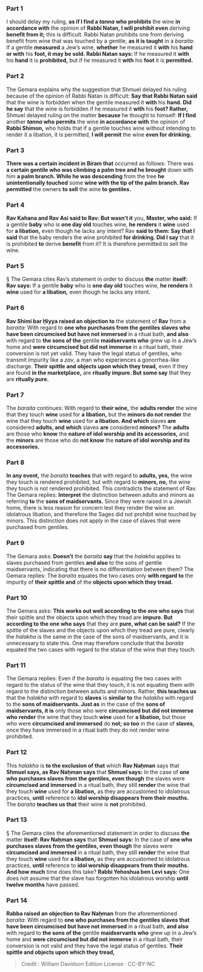 
### Part 1
I should delay my ruling, <b>as if I find a <i>tanna</i> who prohibits</b> the wine <b>in accordance with</b> the opinion of <b>Rabbi Natan, I will prohibit even</b> deriving <b>benefit from it;</b> this is difficult. Rabbi Natan prohibits one from deriving benefit from wine that was touched by a gentile, <b>as it is taught</b> in a <i>baraita</i>: If a gentile <b>measured</b> a Jew’s wine, <b>whether</b> he measured it <b>with</b> his <b>hand or with</b> his <b>foot, it may be sold. Rabbi Natan says:</b> If he measured it <b>with</b> his <b>hand</b> it is <b>prohibited,</b> but if he measured it <b>with</b> his <b>foot</b> it is <b>permitted.</b>

### Part 2
The Gemara explains why the suggestion that Shmuel delayed his ruling because of the opinion of Rabbi Natan is difficult: <b>Say that Rabbi Natan said</b> that the wine is forbidden when the gentile measured it <b>with</b> his <b>hand. Did he say</b> that the wine is forbidden if he measured it <b>with</b> his <b>foot? Rather,</b> Shmuel delayed ruling on the matter <b>because</b> he thought to himself: <b>If I find</b> another <b><i>tanna</i> who permits</b> the wine <b>in accordance with</b> the opinion of <b>Rabbi Shimon,</b> who holds that if a gentile touches wine without intending to render it a libation, it is permitted, <b>I will permit</b> the wine <b>even for drinking.</b>

### Part 3
<b>There was a certain incident in Biram that</b> occurred as follows: There was <b>a certain gentile who was climbing a palm tree and he brought</b> down with him <b>a palm branch. While he was descending</b> from the tree <b>he unintentionally touched</b> some <b>wine with the tip of the palm branch. Rav permitted</b> the owners <b>to sell</b> the wine <b>to gentiles.</b>

### Part 4
<b>Rav Kahana and Rav Asi said to Rav: But wasn’t it</b> you, <b>Master, who said:</b> If a gentile <b>baby</b> who is <b>one day old</b> touches wine, <b>he renders</b> it <b>wine</b> used for <b>a libation,</b> even though he lacks any intent? Rav <b>said to them: Say that I said</b> that the baby renders the wine prohibited <b>for drinking. Did I say</b> that it is prohibited <b>to</b> derive <b>benefit</b> from it? It is therefore permitted to sell the wine.

### Part 5
§ The Gemara cites Rav’s statement in order to discuss <b>the</b> matter <b>itself: Rav says:</b> If a gentile <b>baby</b> who is <b>one day old</b> touches wine, <b>he renders</b> it <b>wine</b> used for <b>a libation,</b> even though he lacks any intent.

### Part 6
<b>Rav Shimi bar Ḥiyya raised an objection to</b> the statement of <b>Rav</b> from a <i>baraita</i>: With regard to <b>one who purchases from the gentiles slaves who have been circumcised but have not immersed</b> in a ritual bath, <b>and also</b> with regard to <b>the sons of the</b> gentile <b>maidservants who</b> grew up in a Jew’s home and <b>were circumcised but did not immerse</b> in a ritual bath, their conversion is not yet valid. They have the legal status of gentiles, who transmit impurity like a <i>zav</i>, a man who experiences a gonorrhea-like discharge. <b>Their spittle and objects upon which they tread,</b> even if they are found <b>in the marketplace,</b> are <b>ritually impure. But some say</b> that they are <b>ritually pure.</b>

### Part 7
The <i>baraita</i> continues: With regard to <b>their wine,</b> the <b>adults render</b> the wine that they touch <b>wine</b> used for <b>a libation,</b> but the <b>minors do not render</b> the wine that they touch <b>wine</b> used for <b>a libation. And which</b> slaves <b>are</b> considered <b>adults, and which</b> slaves <b>are</b> considered <b>minors?</b> The <b>adults</b> are those who <b>know</b> the <b>nature of idol worship and its accessories,</b> and the <b>minors</b> are those who do <b>not know</b> the <b>nature of idol worship and its accessories.</b>

### Part 8
<b>In any event,</b> the <i>baraita</i> <b>teaches</b> that with regard to <b>adults, yes,</b> the wine they touch is rendered prohibited, but with regard to <b>minors, no,</b> the wine they touch is not rendered prohibited. This contradicts the statement of Rav. The Gemara replies: <b>Interpret</b> the distinction between adults and minors as referring <b>to</b> the <b>sons of maidservants.</b> Since they were raised in a Jewish home, there is less reason for concern lest they render the wine an idolatrous libation, and therefore the Sages did not prohibit wine touched by minors. This distinction does not apply in the case of slaves that were purchased from gentiles.

### Part 9
The Gemara asks: <b>Doesn’t</b> the <i>baraita</i> <b>say</b> that the <i>halakha</i> applies to slaves purchased from gentiles <b>and also</b> to the sons of gentile maidservants, indicating that there is no differentiation between them? The Gemara replies: The <i>baraita</i> equates the two cases only <b>with regard to</b> the impurity of <b>their spittle and</b> of the <b>objects upon which they tread.</b>

### Part 10
The Gemara asks: <b>This works out well according to the one who says</b> that their spittle and the objects upon which they tread are <b>impure. But according to the one who says</b> that they are <b>pure, what can be said?</b> If the spittle of the slaves and the objects upon which they tread are pure, clearly the <i>halakha</i> is the same in the case of the sons of maidservants, and it is unnecessary to state this. One may therefore conclude that the <i>baraita</i> equated the two cases with regard to the status of the wine that they touch.

### Part 11
The Gemara replies: Even if the <i>baraita</i> is equating the two cases with regard to the status of the wine that they touch, it is not equating them with regard to the distinction between adults and minors. Rather, <b>this teaches us</b> that the <i>halakha</i> with regard to <b>slaves</b> is <b>similar to</b> the <i>halakha</i> with regard to the <b>sons of maidservants. Just as</b> in the case of the <b>sons of maidservants, it is</b> only those who were <b>circumcised but did not immerse who render</b> the wine that they touch <b>wine</b> used for <b>a libation,</b> but those who were <b>circumcised and immersed</b> do <b>not; so too</b> in the case of <b>slaves,</b> once they have immersed in a ritual bath they do not render wine prohibited.

### Part 12
This <i>halakha</i> is <b>to the exclusion of that</b> which <b>Rav Naḥman</b> says that <b>Shmuel says, as Rav Naḥman says</b> that <b>Shmuel says:</b> In the case of <b>one who purchases slaves from the gentiles, even though</b> the slaves were <b>circumcised and immersed</b> in a ritual bath, they still <b>render</b> the wine that they touch <b>wine</b> used for <b>a libation,</b> as they are accustomed to idolatrous practices, <b>until</b> reference to <b>idol worship disappears from their mouths.</b> The <i>baraita</i> <b>teaches us that</b> their wine is <b>not</b> prohibited.

### Part 13
§ The Gemara cites the aforementioned statement in order to discuss <b>the</b> matter <b>itself: Rav Naḥman says</b> that <b>Shmuel says:</b> In the case of <b>one who purchases slaves from the gentiles, even though</b> the slaves were <b>circumcised and immersed</b> in a ritual bath, they still <b>render</b> the wine that they touch <b>wine</b> used for <b>a libation,</b> as they are accustomed to idolatrous practices, <b>until</b> reference to <b>idol worship disappears from their mouths. And how much</b> time does this take? <b>Rabbi Yehoshua ben Levi says:</b> One does not assume that the slave has forgotten his idolatrous worship <b>until twelve months</b> have passed.

### Part 14
<b>Rabba raised an objection to Rav Naḥman</b> from the aforementioned <i>baraita</i>: With regard to <b>one who purchases from the gentiles slaves that have been circumcised but have not immersed</b> in a ritual bath, <b>and also</b> with regard to <b>the sons of the</b> gentile <b>maidservants who</b> grew up in a Jew’s home and <b>were circumcised but did not immerse</b> in a ritual bath, their conversion is not valid and they have the legal status of gentiles. <b>Their spittle and objects upon which they tread,</b>

>Credit : William Davidson Edition
>License : CC-BY-NC